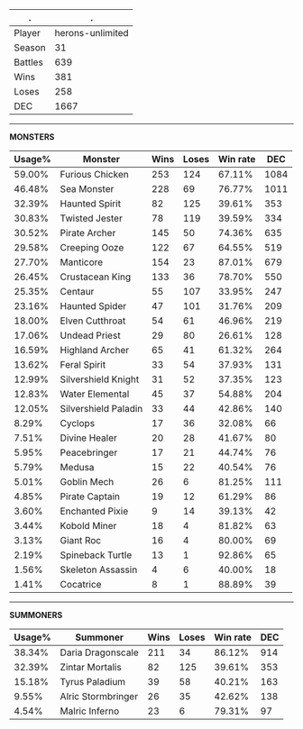 .|.
|-|-
Player|herons-unlimited
Season|31
Battles|639
Wins|381
Loses|258
DEC|1667

---
**MONSTERS**

Usage%|Monster|Wins|Loses|Win rate|DEC|
-|-|-|-|-|-|
59.00%|Furious Chicken|253|124|67.11%|1084|
46.48%|Sea Monster|228|69|76.77%|1011|
32.39%|Haunted Spirit|82|125|39.61%|353|
30.83%|Twisted Jester|78|119|39.59%|334|
30.52%|Pirate Archer|145|50|74.36%|635|
29.58%|Creeping Ooze|122|67|64.55%|519|
27.70%|Manticore|154|23|87.01%|679|
26.45%|Crustacean King|133|36|78.70%|550|
25.35%|Centaur|55|107|33.95%|247|
23.16%|Haunted Spider|47|101|31.76%|209|
18.00%|Elven Cutthroat|54|61|46.96%|219|
17.06%|Undead Priest|29|80|26.61%|128|
16.59%|Highland Archer|65|41|61.32%|264|
13.62%|Feral Spirit|33|54|37.93%|131|
12.99%|Silvershield Knight|31|52|37.35%|123|
12.83%|Water Elemental|45|37|54.88%|204|
12.05%|Silvershield Paladin|33|44|42.86%|140|
8.29%|Cyclops|17|36|32.08%|66|
7.51%|Divine Healer|20|28|41.67%|80|
5.95%|Peacebringer|17|21|44.74%|76|
5.79%|Medusa|15|22|40.54%|76|
5.01%|Goblin Mech|26|6|81.25%|111|
4.85%|Pirate Captain|19|12|61.29%|86|
3.60%|Enchanted Pixie|9|14|39.13%|42|
3.44%|Kobold Miner|18|4|81.82%|63|
3.13%|Giant Roc|16|4|80.00%|69|
2.19%|Spineback Turtle|13|1|92.86%|65|
1.56%|Skeleton Assassin|4|6|40.00%|18|
1.41%|Cocatrice|8|1|88.89%|39|

---
**SUMMONERS**

Usage%|Summoner|Wins|Loses|Win rate|DEC|
-|-|-|-|-|-|
38.34%|Daria Dragonscale|211|34|86.12%|914|
32.39%|Zintar Mortalis|82|125|39.61%|353|
15.18%|Tyrus Paladium|39|58|40.21%|163|
9.55%|Alric Stormbringer|26|35|42.62%|138|
4.54%|Malric Inferno|23|6|79.31%|97|
